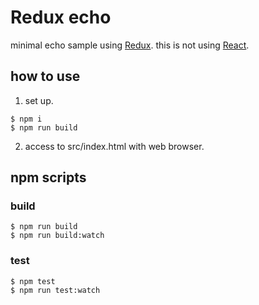 # Redux echo

minimal echo sample using [Redux](http://redux.js.org/).
this is not using [React](https://facebook.github.io/react/).

## how to use

1. set up.

  ```
  $ npm i
  $ npm run build
  ```
2. access to src/index.html with web browser.

## npm scripts

### build
```
$ npm run build
$ npm run build:watch
```

### test
```
$ npm test
$ npm run test:watch
```
